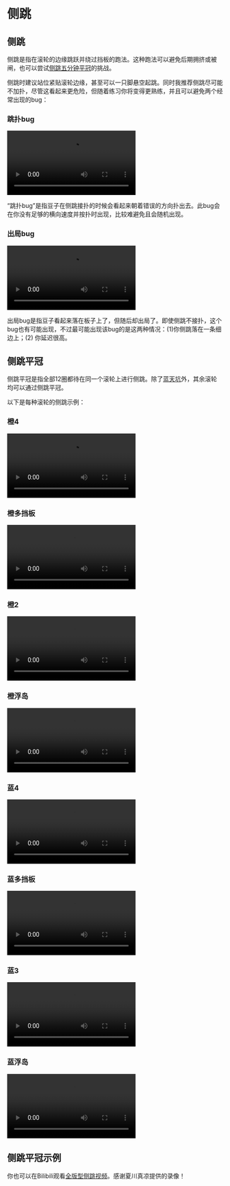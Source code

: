 # 侧跳

## 侧跳

侧跳是指在滚轮的边缘跳跃并绕过挡板的跑法。这种跑法可以避免后期拥挤或被闸，也可以尝试[侧跳五分钟平冠](./wall-jumps-one-rolling.zh.md#侧跳平冠)的挑战。

侧跳时建议站位紧贴滚轮边缘，甚至可以一只脚悬空起跳。同时我推荐侧跳尽可能不加扑，尽管这看起来更危险，但随着练习你将变得更熟练，并且可以避免两个经常出现的bug：

### 跳扑bug

<video controls>
  <source src="/images/advanced/wall-jumps-one-rolling/dive-bug.mp4" type="video/mp4">
</video>

“跳扑bug”是指豆子在侧跳接扑的时候会看起来朝着错误的方向扑出去。此bug会在你没有足够的横向速度并按扑时出现，比较难避免且会随机出现。

### 出局bug

<video controls>
  <source src="/images/advanced/wall-jumps-one-rolling/elimination-bug.mp4" type="video/mp4">
</video>

出局bug是指豆子看起来落在板子上了，但随后却出局了。即使侧跳不接扑，这个bug也有可能出现，不过最可能出现该bug的是这两种情况：(1)你侧跳落在一条细边上；(2) 你延迟很高。

## 侧跳平冠
侧跳平冠是指全部12圈都待在同一个滚轮上进行侧跳。除了[蓝天坑](../rolls/grand-canyon.zh.md)外，其余滚轮均可以通过侧跳平冠。

以下是每种滚轮的侧跳示例：

### 橙4

<video controls>
  <source src="/images/advanced/wall-jumps-one-rolling/easy-4-orange.mp4" type="video/mp4">
</video>

### 橙多挡板

<video controls>
  <source src="/images/advanced/wall-jumps-one-rolling/5-waller-orange.mp4" type="video/mp4">
</video>

### 橙2

<video controls>
  <source src="/images/advanced/wall-jumps-one-rolling/closed-open-orange.mp4" type="video/mp4">
</video>

### 橙浮岛

<video controls>
  <source src="/images/advanced/wall-jumps-one-rolling/isolated-duo-orange.mp4" type="video/mp4">
</video>

### 蓝4

<video controls>
  <source src="/images/advanced/wall-jumps-one-rolling/easy-4-blue.mp4" type="video/mp4">
</video>

### 蓝多挡板

<video controls>
  <source src="/images/advanced/wall-jumps-one-rolling/pillar-trench-blue.mp4" type="video/mp4">
</video>

### 蓝3

<video controls>
  <source src="/images/advanced/wall-jumps-one-rolling/open-closed-blue.mp4" type="video/mp4">
</video>

### 蓝浮岛

<video controls>
  <source src="/images/advanced/wall-jumps-one-rolling/isolated-duo-blue.mp4" type="video/mp4">
</video>

## 侧跳平冠示例

你也可以在Bilibili观看[全版型侧跳视频](https://www.bilibili.com/video/BV1cG411b7Hy)。感谢夏川真凉提供的录像！

